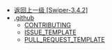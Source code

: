 - [返回上一级 [Swiper-3.4.2]](page/web前端/Swiper/Swiper-3.4.2/)
- [.github](page/web前端/Swiper/Swiper-3.4.2/.github/)
  - [CONTRIBUTING](page/web前端/Swiper/Swiper-3.4.2/.github/CONTRIBUTING.md)
  - [ISSUE_TEMPLATE](page/web前端/Swiper/Swiper-3.4.2/.github/ISSUE_TEMPLATE.md)
  - [PULL_REQUEST_TEMPLATE](page/web前端/Swiper/Swiper-3.4.2/.github/PULL_REQUEST_TEMPLATE.md)
